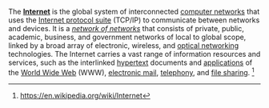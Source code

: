 The [**Internet**](https://en.wikipedia.org/wiki/Internet#cite_note-1) is the global system of interconnected [computer networks](https://en.wikipedia.org/wiki/Computer_network "Computer network") that uses the [Internet protocol suite](https://en.wikipedia.org/wiki/Internet_protocol_suite "Internet protocol suite") (TCP/IP) to communicate between networks and devices. It is a _[network of networks](https://en.wikipedia.org/wiki/Internetworking)_ that consists of private, public, academic, business, and government networks of local to global scope, linked by a broad array of electronic, wireless, and [optical networking](https://en.wikipedia.org/wiki/Optical_networking "Optical networking") technologies. The Internet carries a vast range of information resources and services, such as the interlinked [hypertext](https://en.wikipedia.org/wiki/Hypertext "Hypertext") documents and [applications](https://en.wikipedia.org/wiki/Web_application "Web application") of the [World Wide Web](https://en.wikipedia.org/wiki/World_Wide_Web "World Wide Web") (WWW), [electronic mail](https://en.wikipedia.org/wiki/Email "Email"), [telephony](https://en.wikipedia.org/wiki/Internet_telephony "Internet telephony"), and [file sharing](https://en.wikipedia.org/wiki/File_sharing "File sharing"). [^1]

[^1]: https://en.wikipedia.org/wiki/Internet
